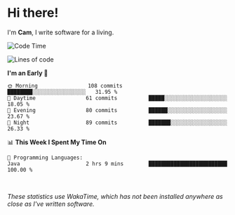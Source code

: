 # Hi there!
I'm **Cam**, I write software for a living.

<!--START_SECTION:waka-->
![Code Time](http://img.shields.io/badge/Code%20Time-351%20hrs%2046%20mins-blue)

![Lines of code](https://img.shields.io/badge/From%20Hello%20World%20I%27ve%20Written-98.0%20thousand%20lines%20of%20code-blue)

**I'm an Early 🐤** 

```text
🌞 Morning                108 commits         ████████░░░░░░░░░░░░░░░░░   31.95 % 
🌆 Daytime                61 commits          █████░░░░░░░░░░░░░░░░░░░░   18.05 % 
🌃 Evening                80 commits          ██████░░░░░░░░░░░░░░░░░░░   23.67 % 
🌙 Night                  89 commits          ███████░░░░░░░░░░░░░░░░░░   26.33 % 
```


📊 **This Week I Spent My Time On** 

```text
💬 Programming Languages: 
Java                     2 hrs 9 mins        █████████████████████████   100.00 % 
```


<!--END_SECTION:waka-->

<br>

_These statistics use WakaTime, which has not been installed anywhere as close as I've written software._
